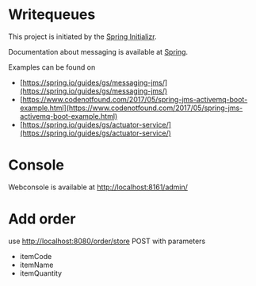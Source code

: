 # Writequeues

This project is initiated by the [Spring Initializr](https://start.spring.io/).

Documentation about messaging is available at [Spring](https://docs.spring.io/spring-boot/docs/current/reference/html/boot-features-messaging.html).

Examples can be found on
- [https://spring.io/guides/gs/messaging-jms/](https://spring.io/guides/gs/messaging-jms/)
- [https://www.codenotfound.com/2017/05/spring-jms-activemq-boot-example.html](https://www.codenotfound.com/2017/05/spring-jms-activemq-boot-example.html)
- [https://spring.io/guides/gs/actuator-service/](https://spring.io/guides/gs/actuator-service/)


# Console
Webconsole is available at [http://localhost:8161/admin/](http://localhost:8161/admin/)
 
# Add order
use [http://localhost:8080/order/store](http://localhost:8080/order/store) POST with parameters
- itemCode
- itemName
- itemQuantity
